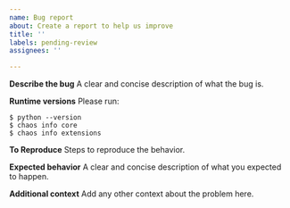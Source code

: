 ```yaml
---
name: Bug report
about: Create a report to help us improve
title: ''
labels: pending-review
assignees: ''

---
```


**Describe the bug**
A clear and concise description of what the bug is.

**Runtime versions**
Please run:

```
$ python --version
$ chaos info core
$ chaos info extensions
```

**To Reproduce**
Steps to reproduce the behavior.

**Expected behavior**
A clear and concise description of what you expected to happen.

**Additional context**
Add any other context about the problem here.

